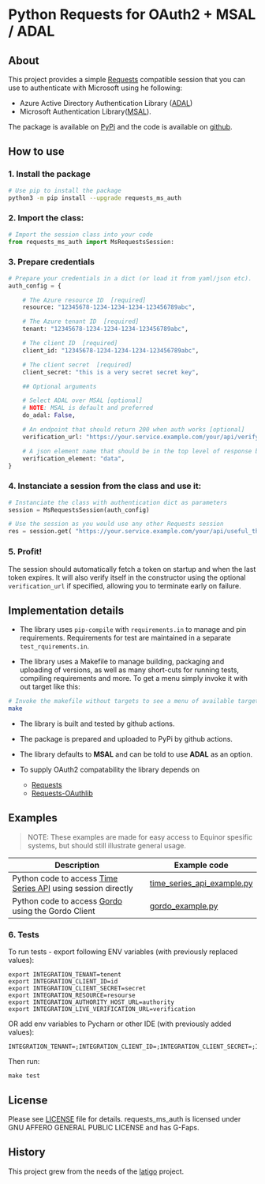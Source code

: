 # Python Requests for OAuth2 + MSAL / ADAL

## About

This project provides a simple [Requests](https://requests.readthedocs.io/en/master/) compatible session that you can use to authenticate with Microsoft using he following:
* Azure Active Directory Authentication Library ([ADAL](https://adal-python.readthedocs.io/en/latest))
* Microsoft Authentication Library([MSAL](https://msal-python.readthedocs.io/en/latest)).

The package is available on [PyPi](https://pypi.org/project/requests-ms-auth/) and the code is available on [github](https://github.com/equinor/requests_ms_auth).

## How to use

### 1. Install the package

```bash
# Use pip to install the package
python3 -m pip install --upgrade requests_ms_auth
```

### 2. Import the class:

```python
# Import the session class into your code
from requests_ms_auth import MsRequestsSession:
```

### 3. Prepare credentials

```python
# Prepare your credentials in a dict (or load it from yaml/json etc).
auth_config = {

    # The Azure resource ID  [required]
    resource: "12345678-1234-1234-1234-123456789abc",

    # The Azure tenant ID  [required]
    tenant: "12345678-1234-1234-1234-123456789abc",

    # The client ID  [required]
    client_id: "12345678-1234-1234-1234-123456789abc",

    # The client secret  [required]
    client_secret: "this is a very secret secret key",

    ## Optional arguments

    # Select ADAL over MSAL [optional]
    # NOTE: MSAL is default and preferred
    do_adal: False,

    # An endpoint that should return 200 when auth works [optional]
    verification_url: "https://your.service.example.com/your/api/verify_endpoint",

    # A json element name that should be in the top level of response body for verification_url [optional]
    verification_element: "data",
}
```

### 4. Instanciate a session from the class and use it:

```python
# Instanciate the class with authentication dict as parameters
session = MsRequestsSession(auth_config)

# Use the session as you would use any other Requests session
res = session.get( "https://your.service.example.com/your/api/useful_thingy")
```

### 5. Profit!

The session should automatically fetch a token on startup and when the last token expires. It will also verify itself in the constructor using the optional `verification_url` if specified, allowing you to terminate early on failure.

## Implementation details

* The library uses `pip-compile` with `requirements.in` to manage and pin requirements. Requirements for test are maintained in a separate `test_rquirements.in`.

* The library uses a Makefile to manage building, packaging and uploading of versions, as well as many short-cuts for running tests, compiling requirements and more. To get a menu simply invoke it with out target like this:

```bash
# Invoke the makefile without targets to see a menu of available targets
make
```

* The library is built and tested by github actions.

* The package is prepared and uploaded to PyPi by github actions.

* The library defaults to **MSAL** and can be told to use **ADAL** as an option.

* To supply OAuth2 compatability the library depends on
  * [Requests](https://requests.readthedocs.io/en/master/)
  * [Requests-OAuthlib](https://requests-oauthlib.readthedocs.io/en/latest/) 

## Examples

> NOTE: These examples are made for easy access to Equinor spesific systems, but should still illustrate general usage.

| Description | Example code |
|-------------|-----------|
| Python code to access [Time Series API](https://github.com/equinor/OmniaPlant/tree/master/Omnia%20Timeseries%20API) using session directly| [time_series_api_example.py](https://github.com/equinor/requests_ms_auth/blob/master/examples/time_series_api_example.py) |
| Python code to access [Gordo](https://github.com/equinor/gordo) using the Gordo Client | [gordo_example.py](https://github.com/equinor/requests_ms_auth/blob/master/examples/gordo_example.py) |

### 6. Tests
To run tests - export following ENV variables (with previously replaced values):
```shell script
export INTEGRATION_TENANT=tenent
export INTEGRATION_CLIENT_ID=id
export INTEGRATION_CLIENT_SECRET=secret
export INTEGRATION_RESOURCE=resourse
export INTEGRATION_AUTHORITY_HOST_URL=authority
export INTEGRATION_LIVE_VERIFICATION_URL=verification
```

OR add env variables to Pycharn or other IDE (with previously added values):
```text
INTEGRATION_TENANT=;INTEGRATION_CLIENT_ID=;INTEGRATION_CLIENT_SECRET=;INTEGRATION_RESOURCE=;INTEGRATION_AUTHORITY_HOST_URL=;INTEGRATION_LIVE_VERIFICATION_URL=;
```

Then run:
```
make test
```

## License

Please see [LICENSE](https://github.com/equinor/requests_ms_auth/blob/master/LICENSE) file for details. requests_ms_auth is licensed under GNU AFFERO GENERAL PUBLIC LICENSE and has G-Faps.

## History

This project grew from the needs of the [latigo](https://github.com/equinor/latigo) project.
